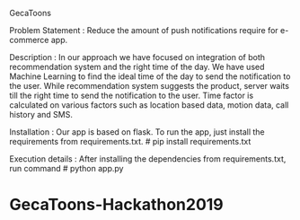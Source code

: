 GecaToons

Problem Statement : 
          Reduce the amount of push notifications require for e-commerce app.
          
Description :
          In our approach we have focused on integration of both recommendation system and the right time of the day. We have used Machine Learning to find the ideal time of the day to send the notification to the user. While recommendation system suggests the product, server waits till the right time to send the notification to the user. Time factor is calculated on various factors such as location based data, motion data, call history and SMS.

Installation :
          Our app is based on flask. To run the app, just install the requirements from requirements.txt. # pip install requirements.txt

Execution details :
          After installing the dependencies from requirements.txt, run command # python app.py
# GecaToons-Hackathon2019
